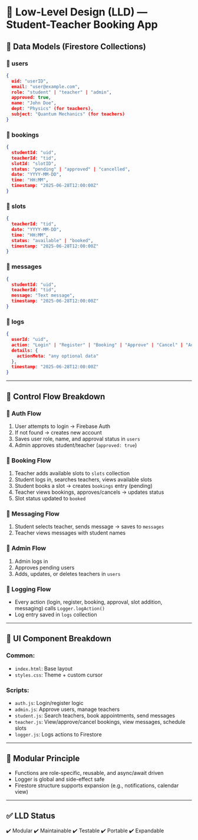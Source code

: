 # 🧠 Low-Level Design (LLD) — Student-Teacher Booking App

## 🔧 Data Models (Firestore Collections)

### 🔹 users
```json
{
  uid: "userID",
  email: "user@example.com",
  role: "student" | "teacher" | "admin",
  approved: true,
  name: "John Doe",
  dept: "Physics" (for teachers),
  subject: "Quantum Mechanics" (for teachers)
}
```

### 🔹 bookings
```json
{
  studentId: "uid",
  teacherId: "tid",
  slotId: "slotID",
  status: "pending" | "approved" | "cancelled",
  date: "YYYY-MM-DD",
  time: "HH:MM",
  timestamp: "2025-06-28T12:00:00Z"
}
```

### 🔹 slots
```json
{
  teacherId: "tid",
  date: "YYYY-MM-DD",
  time: "HH:MM",
  status: "available" | "booked",
  timestamp: "2025-06-28T12:00:00Z"
}
```

### 🔹 messages
```json
{
  studentId: "uid",
  teacherId: "tid",
  message: "Text message",
  timestamp: "2025-06-28T12:00:00Z"
}
```

### 🔹 logs
```json
{
  userId: "uid",
  action: "Login" | "Register" | "Booking" | "Approve" | "Cancel" | "AddSlot" | "SendMessage",
  details: {
    actionMeta: "any optional data"
  },
  timestamp: "2025-06-28T12:00:00Z"
}
```

---

## 🔄 Control Flow Breakdown

### 🔸 Auth Flow
1. User attempts to login → Firebase Auth
2. If not found → creates new account
3. Saves user role, name, and approval status in `users`
4. Admin approves student/teacher (`approved: true`)

### 🔸 Booking Flow
1. Teacher adds available slots to `slots` collection
2. Student logs in, searches teachers, views available slots
3. Student books a slot → creates `bookings` entry (pending)
4. Teacher views bookings, approves/cancels → updates status
5. Slot status updated to `booked`

### 🔸 Messaging Flow
1. Student selects teacher, sends message → saves to `messages`
2. Teacher views messages with student names

### 🔸 Admin Flow
1. Admin logs in
2. Approves pending users
3. Adds, updates, or deletes teachers in `users`

### 🔸 Logging Flow
- Every action (login, register, booking, approval, slot addition, messaging) calls `Logger.logAction()`
- Log entry saved in `logs` collection

---

## 🧩 UI Component Breakdown

### Common:
- `index.html`: Base layout
- `styles.css`: Theme + custom cursor

### Scripts:
- `auth.js`: Login/register logic
- `admin.js`: Approve users, manage teachers
- `student.js`: Search teachers, book appointments, send messages
- `teacher.js`: View/approve/cancel bookings, view messages, schedule slots
- `logger.js`: Logs actions to Firestore

---

## 🔄 Modular Principle
- Functions are role-specific, reusable, and async/await driven
- Logger is global and side-effect safe
- Firestore structure supports expansion (e.g., notifications, calendar view)

---

## ✅ LLD Status
✔️ Modular
✔️ Maintainable
✔️ Testable
✔️ Portable
✔️ Expandable